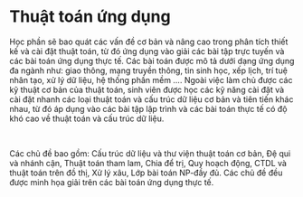 <h1> Thuật toán ứng dụng</h1>
<p>
Học phần sẽ bao quát các vấn đề cơ bản và nâng cao trong phân tích thiết kế và cài đặt thuật toán, từ đó ứng dụng vào giải các bài tập trực tuyến và các bài toán ứng dụng thực tế. Các bài toán được mô tả dưới dạng ứng dụng đa ngành như: giao thông, mạng truyền thông, tin sinh học, xếp lịch, trí tuệ nhân tạo, xử lý dữ liệu, hệ thống phần mềm …. Ngoài việc làm chủ được các kỹ thuật cơ bản của thuật toán, sinh viên được học các kỹ năng cài đặt và cài đặt nhanh các loại thuật toán và cấu trúc dữ liệu cơ bản và tiên tiến khác nhau, từ đó áp dụng vào các bài tập lập trình và các bài toán thực tế có độ khó cao về thuật toán và cấu trúc dữ liệu.
</p><br/>
<p>
Các chủ đề bao gồm: Cấu trúc dữ liệu và thư viện thuật toán cơ bản, Đệ qui và nhánh cận, Thuật toán tham lam, Chia để trị, Quy hoạch động, CTDL và thuật toán trên đồ thị, Xử lý xâu, Lớp bài toán NP-đầy đủ. Các chủ đề đều được minh họa giải trên các bài toán ứng dụng thực tế.
</p><br/>
